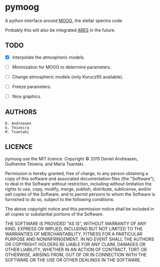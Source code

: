 pymoog
======

A python interface around [MOOG](http://www.as.utexas.edu/~chris/moog.html), the stellar spectra code

Probably this will also be integrated
[ARES](http://www.astro.up.pt/~sousasag/ares/) in the future.


TODO
----

   - [x] Interpolate the atmospheric models.
   - [ ] Minimization for MOOG to determine parameters.
   - [ ] Change atmospheric models (only Kurucz95 available).
   - [ ] Freeze parameters.
   - [ ] Nice graphics.



AUTHORS
-------

    D. Andreasen
    G. Teixeira
    M. Tsantaki

LICENCE
-------

pymoog use the MIT licence.
Copyright © 2015 Daniel Andreasen, Guilherme Teixeira, and Maria Tsantaki.

Permission is hereby granted, free of charge, to any person obtaining
a copy of this software and associated documentation files (the "Software"),
to deal in the Software without restriction, including without limitation
the rights to use, copy, modify, merge, publish, distribute, sublicense,
and/or sell copies of the Software, and to permit persons to whom the
Software is furnished to do so, subject to the following conditions:

The above copyright notice and this permission notice shall be included
in all copies or substantial portions of the Software.

THE SOFTWARE IS PROVIDED "AS IS", WITHOUT WARRANTY OF ANY KIND,
EXPRESS OR IMPLIED, INCLUDING BUT NOT LIMITED TO THE WARRANTIES
OF MERCHANTABILITY, FITNESS FOR A PARTICULAR PURPOSE AND NONINFRINGEMENT.
IN NO EVENT SHALL THE AUTHORS OR COPYRIGHT HOLDERS BE LIABLE FOR ANY CLAIM,
DAMAGES OR OTHER LIABILITY, WHETHER IN AN ACTION OF CONTRACT,
TORT OR OTHERWISE, ARISING FROM, OUT OF OR IN CONNECTION WITH THE SOFTWARE
OR THE USE OR OTHER DEALINGS IN THE SOFTWARE.
